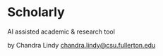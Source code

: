 # Scholarly

AI assisted academic & research tool

by Chandra Lindy
chandra.lindy@csu.fullerton.edu

